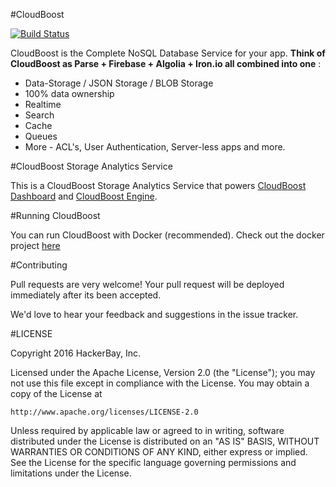 #CloudBoost 

[![Build Status](https://travis-ci.org/CloudBoost/user-service.svg?branch=master)](https://travis-ci.org/CloudBoost/user-service)

CloudBoost is the Complete NoSQL Database Service for your app. **Think of CloudBoost as Parse + Firebase + Algolia + Iron.io all combined into one** :
 - Data-Storage / JSON Storage / BLOB Storage
 - 100% data ownership
 - Realtime 
 - Search
 - Cache
 - Queues
 - More - ACL's, User Authentication, Server-less apps and more. 


#CloudBoost Storage Analytics Service

This is a CloudBoost Storage Analytics Service that powers [CloudBoost Dashboard](https://www.github.com/CloudBoost/dashboard) and [CloudBoost Engine](https://www.github.com/CloudBoost/cloudboost).

#Running CloudBoost

You can run CloudBoost with Docker (recommended). Check out the docker project [here](https://github.com/cloudboost/docker)

#Contributing

Pull requests are very welcome! Your pull request will be deployed immediately after its been accepted. 

We'd love to hear your feedback and suggestions in the issue tracker.


#LICENSE

Copyright 2016 HackerBay, Inc.

Licensed under the Apache License, Version 2.0 (the "License");
you may not use this file except in compliance with the License.
You may obtain a copy of the License at

    http://www.apache.org/licenses/LICENSE-2.0

Unless required by applicable law or agreed to in writing, software
distributed under the License is distributed on an "AS IS" BASIS,
WITHOUT WARRANTIES OR CONDITIONS OF ANY KIND, either express or implied.
See the License for the specific language governing permissions and
limitations under the License.
